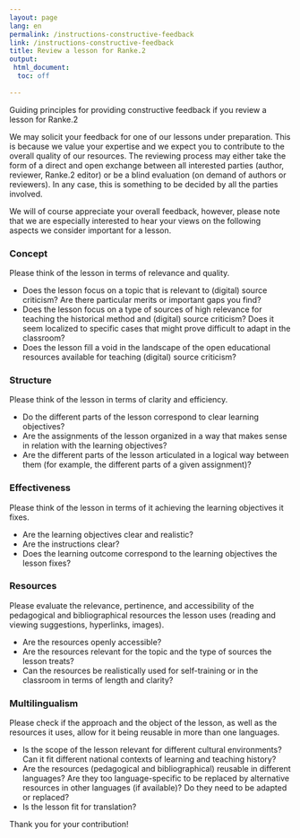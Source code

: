 ```yaml
---
layout: page
lang: en
permalink: /instructions-constructive-feedback
link: /instructions-constructive-feedback 
title: Review a lesson for Ranke.2
output: 
 html_document:
  toc: off
 
---
```

Guiding principles for providing constructive feedback if you review a lesson for Ranke.2  

<!-- more -->

We may solicit your feedback for one of our lessons under preparation. This is because we value your expertise and we expect you to contribute to the overall quality of our resources. The reviewing process may either take the form of a direct and open exchange between all interested parties (author, reviewer, Ranke.2 editor) or be a blind evaluation (on demand of authors or reviewers). In any case, this is something to be decided by all the parties involved.      

We will of course appreciate your overall feedback, however, please note that we are especially interested to hear your views on the following aspects we consider important for a lesson. 

### Concept 
Please think of the lesson in terms of relevance and quality. 
* Does the lesson focus on a topic that is relevant to (digital) source criticism? Are there particular merits or important gaps you find? 
* Does the lesson focus on a type of sources of high relevance for teaching the historical method and (digital) source criticism? Does it seem localized to specific cases that might prove difficult to adapt in the classroom?     
* Does the lesson fill a void in the landscape of the open educational resources available for teaching (digital) source criticism?

### Structure 
Please think of the lesson in terms of clarity and efficiency. 
* Do the different parts of the lesson correspond to clear learning objectives? 
* Are the assignments of the lesson organized in a way that makes sense in relation with the learning objectives?
* Are the different parts of the lesson articulated in a logical way between them (for example, the different parts of a given assignment)? 

### Effectiveness
Please think of the lesson in terms of it achieving the learning objectives it fixes.  
* Are the learning objectives clear and realistic?
* Are the instructions clear? 
* Does the learning outcome correspond to the learning objectives the lesson fixes? 

### Resources 
Please evaluate the relevance, pertinence, and accessibility of the pedagogical and bibliographical resources the lesson uses (reading and viewing suggestions, hyperlinks, images). 
* Are the resources openly accessible? 
* Are the resources relevant for the topic and the type of sources the lesson treats? 
* Can the resources be realistically used for self-training or in the classroom in terms of length and clarity? 

### Multilingualism
Please check if the approach and the object of the lesson, as well as the resources it uses, allow for it being reusable in more than one languages.    
* Is the scope of the lesson relevant for different cultural environments? Can it fit different national contexts of learning and teaching history?  
* Are the resources (pedagogical and bibliographical) reusable in different languages? Are they too language-specific to be replaced by alternative resources in other languages (if available)? Do they need to be adapted or replaced? 
* Is the lesson fit for translation? 

Thank you for your contribution!  